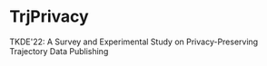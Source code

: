 # TrjPrivacy
TKDE'22: A Survey and Experimental Study on Privacy-Preserving Trajectory Data Publishing
